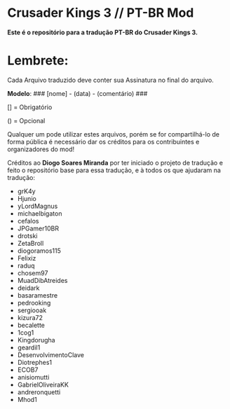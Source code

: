# Crusader Kings 3 // PT-BR Mod

**Este é o repositório para a tradução PT-BR do Crusader Kings 3.**

# Lembrete:
Cada Arquivo traduzido deve conter sua Assinatura no final do arquivo.

**Modelo**: ### [nome] - (data) - (comentário) ###

[] = Obrigatório

() = Opcional

Qualquer um pode utilizar estes arquivos, porém se for compartilhá-lo de forma pública é necessário dar os créditos para os contribuintes e organizadores do mod!

Créditos ao **Diogo Soares Miranda** por ter iniciado o projeto de tradução e feito o repositório base para essa tradução, e à todos os que ajudaram na tradução:
- grK4y
- Hjunio
- yLordMagnus
- michaelbigaton
- cefalos
- JPGamer10BR
- drotski
- ZetaBroll
- diogoramos115
- Felixiz
- raduq
- chosem97
- MuadDibAtreides
- deidark
- basaramestre
- pedrooking
- sergiooak
- kizura72
- becalette
- 1cog1
- Kingdorugha
- geardil1
- DesenvolvimentoClave
- Diotrephes1
- ECOB7
- anisiomutti
- GabrielOliveiraKK
- andreronquetti
- Mhod1
